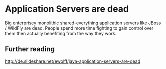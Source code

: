 # Application Servers are dead

Big enterprisey monolithic shared-everything application servers like JBoss / WildFly are dead. People spend more time fighting to gain control over them then actually benefiting from the way they work.

## Further reading

http://de.slideshare.net/ewolff/java-application-servers-are-dead
